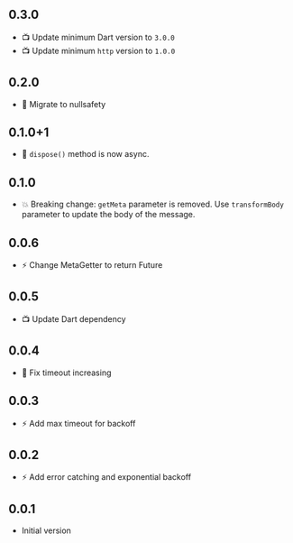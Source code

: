 ## 0.3.0
- :tv: Update minimum Dart version to `3.0.0`
- :tv: Update minimum `http` version to `1.0.0`

## 0.2.0
- :cop: Migrate to nullsafety

## 0.1.0+1
- :cop: `dispose()` method is now async.

## 0.1.0
- :boom: Breaking change: `getMeta` parameter is removed. Use `transformBody` parameter to update the body of the message.

## 0.0.6
- :zap: Change MetaGetter to return Future

## 0.0.5
- :tv: Update Dart dependency

## 0.0.4
- :bug: Fix timeout increasing

## 0.0.3
- :zap: Add max timeout for backoff

## 0.0.2
- :zap: Add error catching and exponential backoff

## 0.0.1

- Initial version
